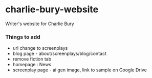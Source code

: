 # charlie-bury-website
Writer's website for Charlie Bury


### Things to add
- url change to screenplays 
- blog page - about/screenplays/blog/contact
- remove fiction tab
- homepage : News
- screenplay page - ai gen image, link to sample on Google Drive
